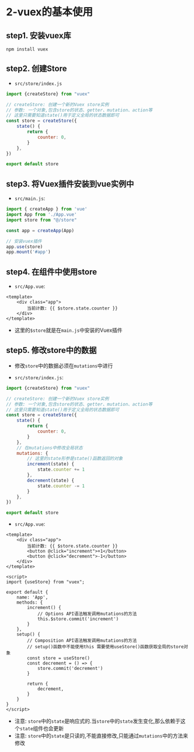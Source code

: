 # 2-vuex的基本使用

## step1. 安装vuex库

`npm install vuex`

## step2. 创建Store

- `src/store/index.js`

```javascript
import {createStore} from "vuex"

// createStore: 创建一个新的Vuex store实例
// 参数: 一个对象,包含store的状态、getter、mutation、action等
// 这里只需要知道state()用于定义全局的状态数据即可
const store = createStore({
    state() {
        return {
            counter: 0,
        }
    },
})

export default store
```

## step3. 将Vuex插件安装到vue实例中

- `src/main.js`:

```javascript
import { createApp } from 'vue'
import App from './App.vue'
import store from "@/store"

const app = createApp(App)

// 安装vuex插件
app.use(store)
app.mount('#app')
```

## step4. 在组件中使用store

- `src/App.vue`:

```vue
<template>
    <div class="app">
        当前计数: {{ $store.state.counter }}
    </div>
</template>
```

- 这里的`$store`就是在`main.js`中安装的Vuex插件

## step5. 修改store中的数据

- 修改`store`中的数据必须在`mutations`中进行

- `src/store/index.js`:

```javascript
import {createStore} from "vuex"

// createStore: 创建一个新的Vuex store实例
// 参数: 一个对象,包含store的状态、getter、mutation、action等
// 这里只需要知道state()用于定义全局的状态数据即可
const store = createStore({
    state() {
        return {
            counter: 0,
        }
    },
    // 在mutations中修改全局状态
    mutations: {
        // 这里的state形参是state()函数返回的对象
        increment(state) {
            state.counter += 1
        },
        decrement(state) {
            state.counter -= 1
        }
    },
})

export default store
```

- `src/App.vue`:

```vue
<template>
    <div class="app">
        当前计数: {{ $store.state.counter }}
        <button @click="increment">+1</button>
        <button @click="decrement">-1</button>
    </div>
</template>

<script>
import {useStore} from "vuex";

export default {
    name: 'App',
    methods: {
        increment() {
            // Options API语法触发调用mutations的方法
            this.$store.commit('increment')
        }
    },
    setup() {
        // Composition API语法触发调用mutations的方法
        // setup()函数中不能使用this 需要使用useStore()函数获取全局的store对象
        const store = useStore()
        const decrement = () => {
            store.commit('decrement')
        }

        return {
            decrement,
        }
    }
}
</script>
```

- 注意: `store`中的`state`是响应式的.当`store`中的`state`发生变化,那么依赖于这个`state`组件也会更新
- 注意: `store`中的`state`是只读的,不能直接修改,只能通过`mutations`中的方法来修改